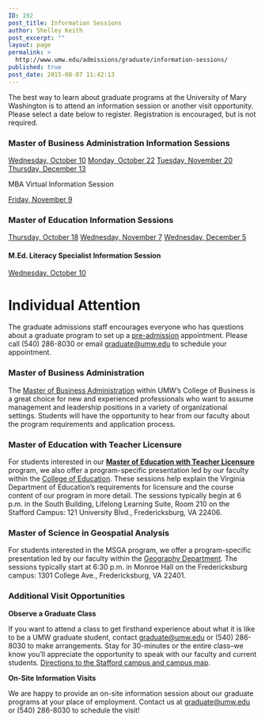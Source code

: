 ```yaml
---
ID: 192
post_title: Information Sessions
author: Shelley Keith
post_excerpt: ""
layout: page
permalink: >
  http://www.umw.edu/admissions/graduate/information-sessions/
published: true
post_date: 2015-08-07 11:42:13
---
```

The best way to learn about graduate programs at the University of Mary Washington is to attend an information session or another visit opportunity. Please select a date below to register. Registration is encouraged, but is not required.
<h3>Master of Business Administration Information Sessions</h3>
<a href="https://umw.askadmissions.net/Portal/EI/ViewDetails?gid=623577a925baa0723049eb8c7094485ac2ca6c">Wednesday, October 10</a>
<a href="https://umw.askadmissions.net/Portal/EI/ViewDetails?gid=62357764fde54c31e84560aa73512171b7000f">Monday, October 22</a>
<a href="https://umw.askadmissions.net/Portal/EI/ViewDetails?gid=623577e3f892b24bc94243944fea5f446d7de1">Tuesday, November 20</a>
<a href="https://umw.askadmissions.net/Portal/EI/ViewDetails?gid=623577d772fcbef2694badb7b0fb9bf68bebf9">Thursday, December 13</a>

MBA Virtual Information Session

<a href="https://umw.askadmissions.net/Portal/EI/ViewDetails?gid=6235771f5783e411764ae4a5c41a4efd86dad1">Friday, November 9</a>
<h3>Master of Education Information Sessions</h3>
<a href="https://umw.askadmissions.net/Portal/EI/ViewDetails?gid=623577d3df138888a14aaa8c6bfe379d78c789">Thursday, October 18</a>
<a href="https://umw.askadmissions.net/Portal/EI/ViewDetails?gid=623577f639799490374e428c7108e66255f8c1">Wednesday, November 7</a>
<a href="https://umw.askadmissions.net/Portal/EI/ViewDetails?gid=623577d59341a30c944c70a417575f61fc5b98">Wednesday, December 5</a>
<h4>M.Ed. Literacy Specialist Information Session</h4>
<a href="https://umw.askadmissions.net/Portal/EI/ViewDetails?gid=623577596f69019165447580402aa2e8d99e9e">Wednesday, October 10</a>
<h1>Individual Attention</h1>
The graduate admissions staff encourages everyone who has questions about a graduate program to set up a <a href="http://www.umw.edu/admissions/graduate/advising/">pre-admission</a> appointment. Please call (540) 286-8030 or email <a href="mailto:graduate@umw.edu">graduate@umw.edu</a> to schedule your appointment.
<h3>Master of Business Administration</h3>
The <a href="http://www.umw.edu/admissions/graduate/degrees/mba/">Master of Business Administration</a> within UMW’s College of Business is a great choice for new and experienced professionals who want to assume management and leadership positions in a variety of organizational settings. Students will have the opportunity to hear from our faculty about the program requirements and application process.
<h3>Master of Education with Teacher Licensure</h3>
For students interested in our <a href="http://www.umw.edu/admissions/graduate/degrees/med-teacher-licensure/"><strong>Master of Education with Teacher Licensure</strong></a> program, we also offer a program-specific presentation led by our faculty within the <a href="http://education.umw.edu">College of Education</a>. These sessions help explain the Virginia Department of Education’s requirements for licensure and the course content of our program in more detail. The sessions typically begin at 6 p.m. in the South Building, Lifelong Learning Suite, Room 210 on the Stafford Campus: 121 University Blvd., Fredericksburg, VA 22406.
<h3>Master of Science in Geospatial Analysis</h3>
For students interested in the MSGA program, we offer a program-specific presentation led by our faculty within the <a href="http://cas.umw.edu/geography/">Geography Department</a>. The sessions typically start at 6:30 p.m. in Monroe Hall on the Fredericksburg campus: 1301 College Ave., Fredericksburg, VA 22401.
<h3>Additional Visit Opportunities</h3>
<strong>Observe a Graduate Class</strong>

If you want to attend a class to get firsthand experience about what it is like to be a UMW graduate student, contact <a href="mailto:graduate@umw.edu">graduate@umw.edu</a> or (540) 286-8030 to make arrangements. Stay for 30-minutes or the entire class–we know you’ll appreciate the opportunity to speak with our faculty and current students. <a href="http://www.umw.edu/visitors/stafford-campus/">Directions to the Stafford campus and campus map</a>.

<strong>On-Site Information Visits</strong>

We are happy to provide an on-site information session about our graduate programs at your place of employment. Contact us at <a href="mailto:graduate@umw.edu">graduate@umw.edu</a> or (540) 286-8030 to schedule the visit!